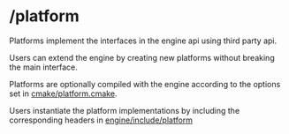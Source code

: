 # /platform
Platforms implement the interfaces in the engine api using third party api.

Users can extend the engine by creating new platforms without breaking the main interface.

Platforms are optionally compiled with the engine according to the options set in [cmake/platform.cmake](../cmake/platform.cmake).

Users instantiate the platform implementations by including the corresponding headers in [engine/include/platform](../engine/include/platform) 